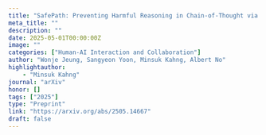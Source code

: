 ```yaml
---
title: "SafePath: Preventing Harmful Reasoning in Chain-of-Thought via Early Alignment"
meta_title: ""
description: ""
date: 2025-05-01T00:00:00Z
image: ""
categories: ["Human-AI Interaction and Collaboration"]
author: "Wonje Jeung, Sangyeon Yoon, Minsuk Kahng, Albert No"
highlightauthor:
    - "Minsuk Kahng"
journal: "arXiv"
honor: []
tags: ["2025"]
type: "Preprint"
link: "https://arxiv.org/abs/2505.14667"
draft: false
---
```

